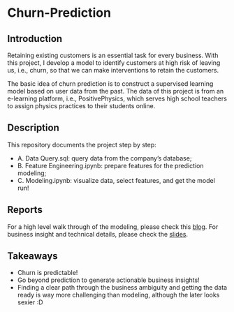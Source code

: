 # Churn-Prediction

## Introduction

Retaining existing customers is an essential task for every business. With this project, I develop a model to identify customers at high risk of leaving us, i.e., churn, so that we can make interventions to retain the customers. 

The basic idea of churn prediction is to construct a supervised learning model based on user data from the past. The data of this project is from an e-learning platform, i.e., PositivePhysics, which serves high school teachers to assign physics practices to their students online. 


## Description 
This repository documents the project step by step:

* A. Data Query.sql: query data from the company’s database;
* B. Feature Engineering.ipynb: prepare features for the prediction modeling;
* C. Modeling.ipynb: visualize data, select features, and get the model run!

## Reports
For a high level walk through of the modeling, please check this [blog](https://bit.ly/churn-prediction-eva-tian).
For business insight and technical details, please check the [slides](https://bit.ly/churn-prediction-slide-Eva-Tian).

## Takeaways
* Churn is predictable!
* Go beyond prediction to generate actionable business insights!
* Finding a clear path through the business ambiguity and getting the data ready is way more challenging than modeling, although the later looks sexier :D
